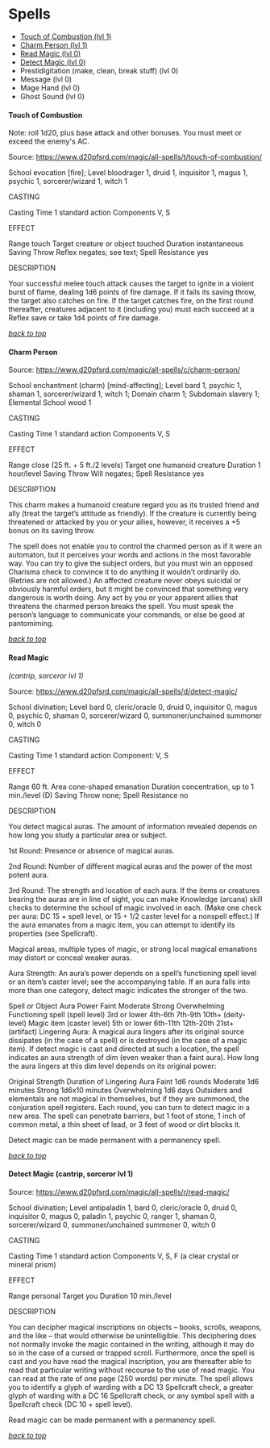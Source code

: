# Spells

- [Touch of Combustion (lvl 1)](#touch-of-combustion)
- [Charm Person (lvl 1)](#charm-person)
- [Read Magic (lvl 0)](#read-magic)
- [Detect Magic (lvl 0)](#detect-magic)
- Prestidigitation (make, clean, break stuff) (lvl 0)
- Message (lvl 0)
- Mage Hand (lvl 0)
- Ghost Sound (lvl 0)

#### Touch of Combustion

Note: roll 1d20, plus base attack and other bonuses. You must meet or exceed the enemy's AC.

Source: https://www.d20pfsrd.com/magic/all-spells/t/touch-of-combustion/

School evocation [fire]; Level bloodrager 1, druid 1, inquisitor 1, magus 1, psychic 1, sorcerer/wizard 1, witch 1

CASTING

Casting Time 1 standard action
Components V, S

EFFECT

Range touch
Target creature or object touched
Duration instantaneous
Saving Throw Reflex negates; see text; Spell Resistance yes

DESCRIPTION

Your successful melee touch attack causes the target to ignite in a violent burst of flame, dealing 1d6 points of fire damage. If it fails its saving throw, the target also catches on fire. If the target catches fire, on the first round thereafter, creatures adjacent to it (including you) must each succeed at a Reflex save or take 1d4 points of fire damage.

[*back to top*](#spells)


#### Charm Person

Source: https://www.d20pfsrd.com/magic/all-spells/c/charm-person/

School enchantment (charm) [mind-affecting]; Level bard 1, psychic 1, shaman 1, sorcerer/wizard 1, witch 1; Domain charm 1; Subdomain slavery 1; Elemental School wood 1

CASTING

Casting Time 1 standard action
Components V, S

EFFECT

Range close (25 ft. + 5 ft./2 levels)
Target one humanoid creature
Duration 1 hour/level
Saving Throw Will negates; Spell Resistance yes

DESCRIPTION

This charm makes a humanoid creature regard you as its trusted friend and ally (treat the target’s attitude as friendly). If the creature is currently being threatened or attacked by you or your allies, however, it receives a +5 bonus on its saving throw.

The spell does not enable you to control the charmed person as if it were an automaton, but it perceives your words and actions in the most favorable way. You can try to give the subject orders, but you must win an opposed Charisma check to convince it to do anything it wouldn’t ordinarily do. (Retries are not allowed.) An affected creature never obeys suicidal or obviously harmful orders, but it might be convinced that something very dangerous is worth doing. Any act by you or your apparent allies that threatens the charmed person breaks the spell. You must speak the person’s language to communicate your commands, or else be good at pantomiming.

[*back to top*](#spells)


#### Read Magic

*(cantrip, sorceror lvl 1)*

Source: https://www.d20pfsrd.com/magic/all-spells/d/detect-magic/

School divination; Level bard 0, cleric/oracle 0, druid 0, inquisitor 0, magus 0, psychic 0, shaman 0, sorcerer/wizard 0, summoner/unchained summoner 0, witch 0

CASTING

Casting Time 1 standard action
Component: V, S

EFFECT

Range 60 ft.
Area cone-shaped emanation
Duration concentration, up to 1 min./level (D)
Saving Throw none; Spell Resistance no

DESCRIPTION

You detect magical auras. The amount of information revealed depends on how long you study a particular area or subject.

1st Round: Presence or absence of magical auras.

2nd Round: Number of different magical auras and the power of the most potent aura.

3rd Round: The strength and location of each aura. If the items or creatures bearing the auras are in line of sight, you can make Knowledge (arcana) skill checks to determine the school of magic involved in each. (Make one check per aura: DC 15 + spell level, or 15 + 1/2 caster level for a nonspell effect.) If the aura emanates from a magic item, you can attempt to identify its properties (see Spellcraft).

Magical areas, multiple types of magic, or strong local magical emanations may distort or conceal weaker auras.

Aura Strength: An aura’s power depends on a spell’s functioning spell level or an item’s caster level; see the accompanying table. If an aura falls into more than one category, detect magic indicates the stronger of the two.

Spell or Object	Aura Power
Faint	Moderate	Strong	Overwhelming
Functioning spell (spell level)	3rd or lower	4th-6th	7th-9th	10th+ (deity-level)
Magic item (caster level)	5th or lower	6th-11th	12th-20th	21st+ (artifact)
Lingering Aura: A magical aura lingers after its original source dissipates (in the case of a spell) or is destroyed (in the case of a magic item). If detect magic is cast and directed at such a location, the spell indicates an aura strength of dim (even weaker than a faint aura). How long the aura lingers at this dim level depends on its original power:

Original Strength	Duration of Lingering Aura
Faint	1d6 rounds
Moderate	1d6 minutes
Strong	1d6x10 minutes
Overwhelming	1d6 days
Outsiders and elementals are not magical in themselves, but if they are summoned, the conjuration spell registers. Each round, you can turn to detect magic in a new area. The spell can penetrate barriers, but 1 foot of stone, 1 inch of common metal, a thin sheet of lead, or 3 feet of wood or dirt blocks it.

Detect magic can be made permanent with a permanency spell.

[*back to top*](#spells)


#### Detect Magic (cantrip, sorceror lvl 1)

Source: https://www.d20pfsrd.com/magic/all-spells/r/read-magic/

School divination; Level antipaladin 1, bard 0, cleric/oracle 0, druid 0, inquisitor 0, magus 0, paladin 1, psychic 0, ranger 1, shaman 0, sorcerer/wizard 0, summoner/unchained summoner 0, witch 0

CASTING

Casting Time 1 standard action
Components V, S, F (a clear crystal or mineral prism)

EFFECT

Range personal
Target you
Duration 10 min./level

DESCRIPTION

You can decipher magical inscriptions on objects – books, scrolls, weapons, and the like – that would otherwise be unintelligible. This deciphering does not normally invoke the magic contained in the writing, although it may do so in the case of a cursed or trapped scroll. Furthermore, once the spell is cast and you have read the magical inscription, you are thereafter able to read that particular writing without recourse to the use of read magic. You can read at the rate of one page (250 words) per minute. The spell allows you to identify a glyph of warding with a DC 13 Spellcraft check, a greater glyph of warding with a DC 16 Spellcraft check, or any symbol spell with a Spellcraft check (DC 10 + spell level).

Read magic can be made permanent with a permanency spell.

[*back to top*](#spells)
